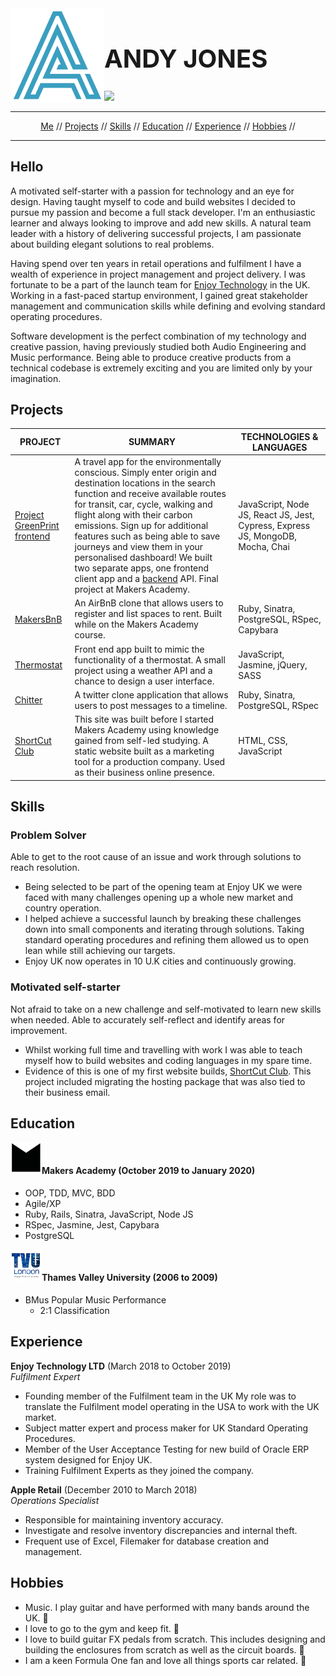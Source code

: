 <img src="_imgs/logo.png" height="150px"  align="left" />

<h1 style="font-size: 40px;" align="left">ANDY JONES</h1>

<a href="https://www.linkedin.com/in/andyjonesdev/" target="_blank" >![](https://img.shields.io/badge/LinkedIn-blue?logo=linkedin)</a>
<a href="https://sourcerer.io/jonesandy"><img src="https://img.shields.io/badge/JavaScript-154%20commits-yellow.svg" alt=""></a>
<a href="https://sourcerer.io/jonesandy"><img src="https://img.shields.io/badge/Ruby-329%20commits-red.svg" alt=""></a>
<a href="https://sourcerer.io/jonesandy"><img src="https://img.shields.io/badge/CSS-213%20commits-green.svg" alt=""></a>
<a href="https://sourcerer.io/jonesandy"><img src="https://img.shields.io/badge/HTML-HTML-174%20commits-blueviolet.svg" alt=""></a>
<a href="https://sourcerer.io/jonesandy"><img src="https://img.shields.io/badge/SQL-41%20commits-blue.svg" alt=""></a>

----

<div align="center">
  
[Me](#hello) // 
[Projects](#projects) // 
[Skills](#skills) // 
[Education](#education) //
[Experience](#experience) //
[Hobbies](#hobbies) // 
  
</div>

----

## Hello

A motivated self-starter with a passion for technology and an eye for design. Having taught myself to code and build websites I decided to pursue my passion and become a full stack developer. I'm an enthusiastic learner and always looking to improve and add new skills. A natural team leader with a history of delivering successful projects, I am passionate about building elegant solutions to real problems.

Having spend over ten years in retail operations and fulfilment I have a wealth of experience in project management and project delivery. I was fortunate to be a part of the launch team for [Enjoy Technology](https://www.enjoy.com/en-uk/) in the UK. Working in a fast-paced startup environment, I gained great stakeholder management and communication skills while defining and evolving standard operating procedures.

Software development is the perfect combination of my technology and creative passion, having previously studied both Audio Engineering and Music performance. Being able to produce creative products from a technical codebase is extremely exciting and you are limited only by your imagination.

## Projects

PROJECT | SUMMARY | TECHNOLOGIES & LANGUAGES|
------- | ------- | ------------ | 
[Project GreenPrint frontend](https://github.com/jonesandy/Project_Greenprint_Frontend) | A travel app for the environmentally conscious. Simply enter origin and destination locations in the search function and receive available routes for transit, car, cycle, walking and flight along with their carbon emissions. Sign up for additional features such as being able to save journeys and view them in your personalised dashboard! We built two separate apps, one frontend client app and a [backend](https://github.com/jonesandy/Project_Greenprint_Backend) API. Final project at Makers Academy. | JavaScript, Node JS, React JS, Jest, Cypress, Express JS, MongoDB, Mocha, Chai|
[MakersBnB](https://github.com/jonesandy/makersbnb) | An AirBnB clone that allows users to register and list spaces to rent. Built while on the Makers Academy course. | Ruby, Sinatra, PostgreSQL, RSpec, Capybara |
[Thermostat](https://github.com/jonesandy/thermostat) | Front end app built to mimic the functionality of a thermostat. A small project using a weather API and a chance to design a user interface. | JavaScript, Jasmine, jQuery, SASS |
[Chitter](https://github.com/jonesandy/chitter-challenge) | A twitter clone application that allows users to post messages to a timeline. | Ruby, Sinatra, PostgreSQL, RSpec |
[ShortCut Club](https://github.com/jonesandy/shortcutclub) | This site was built before I started Makers Academy using knowledge gained from self-led studying. A static website built as a marketing tool for a production company. Used as their business online presence. | HTML, CSS, JavaScript |

## Skills

### Problem Solver

Able to get to the root cause of an issue and work through solutions to reach resolution.

* Being selected to be part of the opening team at Enjoy UK we were faced with many challenges opening up a whole new market and country operation. 
* I helped achieve a successful launch by breaking these challenges down into small components and iterating through solutions. Taking standard operating procedures and refining them allowed us to open lean while still achieving our targets. 
* Enjoy UK now operates in 10 U.K cities and continuously growing.

### Motivated self-starter

Not afraid to take on a new challenge and self-motivated to learn new skills when needed. Able to accurately self-reflect and identify areas for improvement.

* Whilst working full time and travelling with work I was able to teach myself how to build websites and coding languages in my spare time.
* Evidence of this is one of my first website builds, [ShortCut Club](https://shortcutclub.co.uk/). This project included migrating the hosting package that was also tied to their business email. 


## Education
<img src="_imgs/makersacademylogo.png" height="50px" alt="" align="left">
<br />
         
#### Makers Academy (October 2019 to January 2020)

* OOP, TDD, MVC, BDD   
* Agile/XP
* Ruby, Rails, Sinatra, JavaScript, Node JS
* RSpec, Jasmine, Jest, Capybara
* PostgreSQL

<img src="_imgs/tvu.png" height="50px" alt="" align="left">
<br />

#### Thames Valley University (2006 to 2009)

* BMus Popular Music Performance
    * 2:1 Classification


## Experience

**Enjoy Technology LTD** (March 2018 to October 2019)    
*Fulfilment Expert*  

* Founding member of the Fulfilment team in the UK My role was to translate the Fulfilment model operating in the USA to work with the UK market.  
* Subject matter expert and process maker for UK Standard Operating Procedures.  
* Member of the User Acceptance Testing for new build of Oracle ERP system designed for Enjoy UK.
* Training Fulfilment Experts as they joined the company.

**Apple Retail** (December 2010 to March 2018)   
*Operations Specialist*  

* Responsible for maintaining inventory accuracy.
* Investigate and resolve inventory discrepancies and internal theft. 
* Frequent use of Excel, Filemaker for database creation and management.

## Hobbies

* Music. I play guitar and have performed with many bands around the UK. :guitar:
* I love to go to the gym and keep fit. :muscle:
* I love to build guitar FX pedals from scratch. This includes designing and building the enclosures from scratch as well as the circuit boards. :battery:
* I am a keen Formula One fan and love all things sports car related. :red_car:

